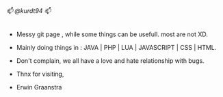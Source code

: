 ###### 📫 @kurdt94 📫 
- Messy git page , while some things can be usefull. most are not XD.
- Mainly doing things in : JAVA | PHP | LUA | JAVASCRIPT | CSS | HTML.
- Don't complain, we all have a love and hate relationship with bugs.

- Thnx for visiting,
- Erwin Graanstra
